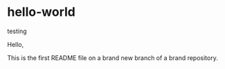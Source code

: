 # hello-world
testing


Hello,

This is the first README file on a brand new branch of a brand repository. 
  		  	
